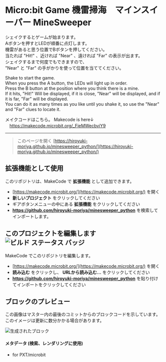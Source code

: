 # Micro:bit Game 機雷掃海　マインスイーパー MineSweeper    

 シェイクするとゲームが始まります。  
 Aボタンを押すとLEDが順番に点灯します。  
 機雷があると思う位置でBボタンを押してください。  
 当たれば "Hit!" 、近ければ "Near" 、遠ければ "Far" の表示が出ます。  
 シェイクするまで何度でもできますので、  
 "Near" と "Far" の手がかりを使って位置を当ててください。  

 Shake to start the game.  
 When you press the A button, the LEDs will light up in order.  
 Press the B button at the position where you think there is a mine.  
 If it hits, "Hit!" Will be displayed, if it is close, "Near" will be displayed, and if it is far, "Far" will be displayed.  
 You can do it as many times as you like until you shake it, so use the "Near" and "Far" clues to locate it.  

 メイクコードはこちら。 Makecode is here↓  
 　https://makecode.microbit.org/_FieMWecbviY9  


---

> このページを開く [https://hiroyuki-moriya.github.io/minesweeper_python/](https://hiroyuki-moriya.github.io/minesweeper_python/)

## 拡張機能として使用

このリポジトリは、MakeCode で **拡張機能** として追加できます。

* [https://makecode.microbit.org/](https://makecode.microbit.org/) を開く
* **新しいプロジェクト** をクリックしてください
* ギアボタンメニューの中にある **拡張機能** をクリックしてください
* **https://github.com/hiroyuki-moriya/minesweeper_python** を検索してインポートします。

## このプロジェクトを編集します ![ビルド ステータス バッジ](https://github.com/hiroyuki-moriya/minesweeper_python/workflows/MakeCode/badge.svg)

MakeCode でこのリポジトリを編集します。

* [https://makecode.microbit.org/](https://makecode.microbit.org/) を開く
* **読み込む** をクリックし、 **URLから読み込む...** をクリックしてください
* **https://github.com/hiroyuki-moriya/minesweeper_python** を貼り付けてインポートをクリックしてください

## ブロックのプレビュー

この画像はマスター内の最後のコミットからのブロックコードを示しています。
このイメージは更新に数分かかる場合があります。

![生成されたブロック](https://github.com/hiroyuki-moriya/minesweeper_python/raw/master/.github/makecode/blocks.png)

#### メタデータ (検索、レンダリングに使用)

* for PXT/microbit
<script src="https://makecode.com/gh-pages-embed.js"></script><script>makeCodeRender("{{ site.makecode.home_url }}", "{{ site.github.owner_name }}/{{ site.github.repository_name }}");</script>
